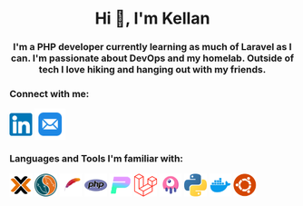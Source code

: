 <h1 align="center">Hi 👋, I'm Kellan</h1>
<h3 align="center">I'm a PHP developer currently learning as much of Laravel as I can. I'm passionate about DevOps and my homelab. Outside of tech I love hiking and hanging out with my friends.</h3>
<h3 align="left">Connect with me:</h3>
<p align="left">
  <a href="https://linkedin.com/in/kellan-stevens" target="blank"><img align="center" src="./images/LinkedIn.png" alt="kellan-stevens" height="40" width="40" /></a>
  <a href="mailto:kellan@kellanstevens.com" target="blank"><img align="center" src="./images/Email.png" alt="email" height="55" width="55"/></a>
</p>

<h3 align="left">Languages and Tools I'm familiar with:</h3>
<p align="left">
  <a href="https://www.proxmox.com/" target="_blank" rel="noreferrer"> <img src="./images/Proxmox.png" alt="proxmox" width="40" height="40"/></a>
  <a href="https://mysql.com/" target="_blank" rel="noreferrer"> <img src="./images/MySQL.png" alt="mysql" width="40" height="40"/></a>
  <a href="https://httpd.apache.org/" target="_blank" rel="noreferrer"> <img src="./images/Apache.png" alt="apache" width="40" height="40"/></a>
  <a href="https://php.net/" target="_blank" rel="noreferrer"> <img src="./images/PHP.png" alt="php" width="40" height="40"/></a>
  <a href="https://pestphp.com/" target="_blank" rel="noreferrer"> <img src="./images/PestPHP.png" alt="pestphp" width="40" height="40"/></a>
  <a href="https://laravel.com/" target="_blank" rel="noreferrer"> <img src="./images/Laravel.png" alt="laravel" width="40" height="40"/></a>
  <a href="https://livewire.laravel.com/" target="_blank" rel="noreferrer"> <img src="./images/Livewire.png" alt="laravel-livewire" width="40" height="40"/></a>
  <a href="https://www.python.org" target="_blank" rel="noreferrer"> <img src="./images/Python.png" alt="python" width="40" height="40"/></a>
  <a href="https://www.docker.com/" target="_blank" rel="noreferrer"> <img src="./images/Docker.png" alt="docker" width="40" height="40"/></a>
  <a href="https://ubuntu.com/server" target="_blank" rel="noreferrer"> <img src="./images/Ubuntu.png" alt="linux" width="40" height="40"/></a>

</p>
